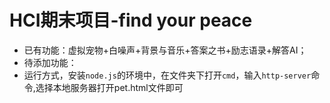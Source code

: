 # HCI期末项目-find your peace
- 已有功能：虚拟宠物+白噪声+背景与音乐+答案之书+励志语录+解答AI；
- 待添加功能：
- 运行方式，安装`node.js`的环境中，在文件夹下打开`cmd`，输入`http-server`命令,选择本地服务器打开pet.html文件即可